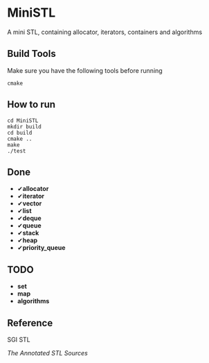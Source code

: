 # MiniSTL

A mini STL, containing allocator, iterators, containers and algorithms



## Build Tools

Make sure you have the following tools before running

```cmake```

## How to run

```
cd MiniSTL
mkdir build
cd build
cmake ..
make
./test
```

## Done

- ✔**allocator**
- ✔**iterator**
- ✔**vector**
- ✔**list**
- ✔**deque**
- ✔**queue**
- ✔**stack**
- ✔**heap**
- ✔**priority_queue**

## TODO

- **set**
- **map**
- **algorithms**

## Reference

SGI STL

*The Annotated STL Sources*





